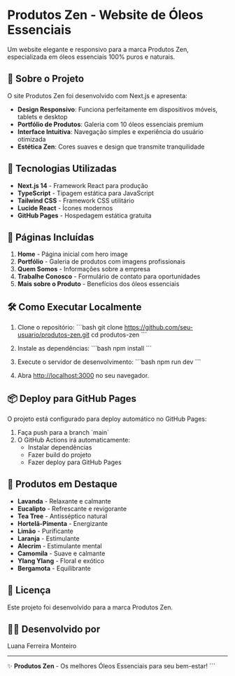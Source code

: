 # Produtos Zen - Website de Óleos Essenciais

Um website elegante e responsivo para a marca Produtos Zen, especializada em óleos essenciais 100% puros e naturais.

## 🌿 Sobre o Projeto

O site Produtos Zen foi desenvolvido com Next.js e apresenta:

- **Design Responsivo**: Funciona perfeitamente em dispositivos móveis, tablets e desktop
- **Portfólio de Produtos**: Galeria com 10 óleos essenciais premium
- **Interface Intuitiva**: Navegação simples e experiência do usuário otimizada
- **Estética Zen**: Cores suaves e design que transmite tranquilidade

## 🚀 Tecnologias Utilizadas

- **Next.js 14** - Framework React para produção
- **TypeScript** - Tipagem estática para JavaScript
- **Tailwind CSS** - Framework CSS utilitário
- **Lucide React** - Ícones modernos
- **GitHub Pages** - Hospedagem estática gratuita

## 📱 Páginas Incluídas

1. **Home** - Página inicial com hero image
2. **Portfólio** - Galeria de produtos com imagens profissionais
3. **Quem Somos** - Informações sobre a empresa
4. **Trabalhe Conosco** - Formulário de contato para oportunidades
5. **Mais sobre o Produto** - Benefícios dos óleos essenciais

## 🛠️ Como Executar Localmente

1. Clone o repositório:
\`\`\`bash
git clone https://github.com/seu-usuario/produtos-zen.git
cd produtos-zen
\`\`\`

2. Instale as dependências:
\`\`\`bash
npm install
\`\`\`

3. Execute o servidor de desenvolvimento:
\`\`\`bash
npm run dev
\`\`\`

4. Abra [http://localhost:3000](http://localhost:3000) no seu navegador.

## 📦 Deploy para GitHub Pages

O projeto está configurado para deploy automático no GitHub Pages:

1. Faça push para a branch \`main\`
2. O GitHub Actions irá automaticamente:
   - Instalar dependências
   - Fazer build do projeto
   - Fazer deploy para GitHub Pages

## 🎨 Produtos em Destaque

- **Lavanda** - Relaxante e calmante
- **Eucalipto** - Refrescante e revigorante  
- **Tea Tree** - Antisséptico natural
- **Hortelã-Pimenta** - Energizante
- **Limão** - Purificante
- **Laranja** - Estimulante
- **Alecrim** - Estimulante mental
- **Camomila** - Suave e calmante
- **Ylang Ylang** - Floral e exótico
- **Bergamota** - Equilibrante

## 📄 Licença

Este projeto foi desenvolvido para a marca Produtos Zen.

## 👩‍💻 Desenvolvido por

Luana Ferreira Monteiro

---

✨ **Produtos Zen** - Os melhores Óleos Essenciais para seu bem-estar!
\`\`\`
